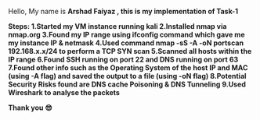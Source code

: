Hello, My name is <b>Arshad Faiyaz<b> , this is my implementation of <b>Task-1<b>

Steps:
1.Started my VM instance running kali
2.Installed nmap via nmap.org
3.Found my IP range using ifconfig command which gave me my instance IP & netmask
4.Used command <b>nmap -sS -A -oN portscan 192.168.x.x/24<b> to perform a TCP SYN scan
5.Scanned all hosts within the IP range
6.Found SSH running on port 22 and DNS running on port 63
7.Found other info such as the Operating System of the host IP and MAC (using -A flag) and saved the output to a file (using -oN flag)
8.Potential Security Risks found are <b>DNS cache Poisoning<b> & <b>DNS Tunneling<b>
9.Used <b>Wireshark<b> to analyse the packets 


Thank you 😎
